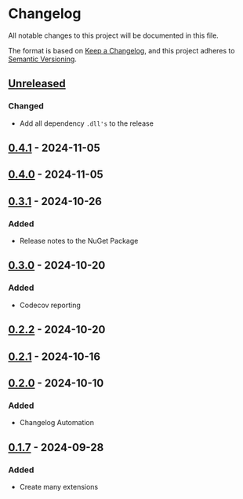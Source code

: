 # Changelog

All notable changes to this project will be documented in this file.

The format is based on [Keep a Changelog](https://keepachangelog.com/en/1.1.0/),
and this project adheres to [Semantic Versioning](https://semver.org/spec/v2.0.0.html).

## [Unreleased]

### Changed

- Add all dependency `.dll's` to the release

## [0.4.1] - 2024-11-05

## [0.4.0] - 2024-11-05

## [0.3.1] - 2024-10-26

### Added

- Release notes to the NuGet Package

## [0.3.0] - 2024-10-20

### Added

- Codecov reporting

## [0.2.2] - 2024-10-20

## [0.2.1] - 2024-10-16

## [0.2.0] - 2024-10-10

### Added

- Changelog Automation

## [0.1.7] - 2024-09-28

### Added

- Create many extensions

[Unreleased]: https://github.com/TJC-Tools/TJC.VersionExtensions/compare/v0.4.1...HEAD

[0.4.1]: https://github.com/TJC-Tools/TJC.VersionExtensions/compare/v0.4.0...v0.4.1

[0.4.0]: https://github.com/TJC-Tools/TJC.VersionExtensions/compare/v0.3.1...v0.4.0

[0.3.1]: https://github.com/TJC-Tools/TJC.VersionExtensions/compare/v0.3.0...v0.3.1

[0.3.0]: https://github.com/TJC-Tools/TJC.VersionExtensions/compare/v0.2.2...v0.3.0

[0.2.2]: https://github.com/TJC-Tools/TJC.VersionExtensions/compare/v0.2.1...v0.2.2

[0.2.1]: https://github.com/TJC-Tools/TJC.VersionExtensions/compare/v0.2.0...v0.2.1

[0.2.0]: https://github.com/TJC-Tools/TJC.VersionExtensions/compare/v0.1.7...v0.2.0

[0.1.7]: https://github.com/TJC-Tools/TJC.VersionExtensions/releases/tag/v0.1.7
